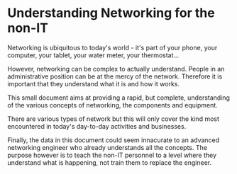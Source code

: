 Understanding Networking for the non-IT
==============================================

Networking is ubiquitous to today's world - it's part of your phone, your
computer, your tablet, your water meter, your thermostat...

However, networking can be complex to actually understand. People in an 
administrative position can be at the mercy of the network. Therefore it is
important that they understand what it is and how it works.

This small document aims at providing a rapid, but complete, understanding of 
the various concepts of networking, the components and equipment.

There are various types of network but this will only cover the kind most
encountered in today's day-to-day activities and businesses.

Finally, the data in this document could seem innacurate to an advanced networking
engineer who already understands all the concepts. The purpose however is
to teach the non-IT personnel to a level where they understand what is happening,
not train them to replace the engineer.